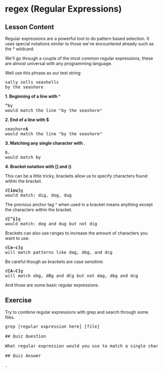 # regex (Regular Expressions)

## Lesson Content

Regular expressions are a powerful tool to do pattern based selection. It uses special notations similar to those we've encountered already such as the * wildcard. 

We'll go through a couple of the most common regular expressions, these are almost universal with any programming language.

Well use this phrase as our test string:
<pre>
sally sells seashells 
by the seashore
</pre>

<b>1. Beginning of a line with ^</b>

<pre>
<b>^</b>by
would match the line "by the seashore"
</pre>

<b>2. End of a line with $</b>

<pre>
seashore<b>$</b>
would match the line "by the seashore"
</pre>

<b>3. Matching any single character with .</b>

<pre>
b<b>.</b>
would match by
</pre>

<b>4. Bracket notation with [] and ()</b>

This can be a little tricky, brackets allow us to specify characters found within the bracket. 

<pre>
d<b>[iou]</b>g
would match: dig, dog, dug
</pre>

The previous anchor tag ^ when used in a bracket means anything except the characters within the bracket. 

<pre>
d<b>[^i]</b>g
would match: dog and dug but not dig
</pre>

Brackets can also use ranges to increase the amount of characters you want to use. 

<pre>
d<b>[a-c]</b>g
will match patterns like dag, dbg, and dcg
</pre>

Be careful though as brackets are case sensitive:

<pre>
d<b>[A-C]</b>g
will match dAg, dBg and dCg but not dag, dbg and dcg
</pre>

And those are some basic regular expressions.

## Exercise

Try to combine regular expressions with grep and search through some files.

<pre>
grep [regular expression here] [file]

## Quiz Question

What regular expression would you use to match a single character?

## Quiz Answer

.

